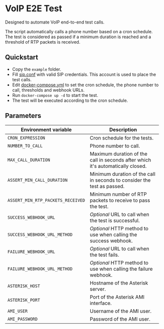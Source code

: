 # VoIP E2E Test

Designed to automate VoIP end-to-end test calls.

The script automatically calls a phone number based on a cron schedule.
The test is considered as passed if a minimum duration is reached and a threshold of RTP packets is received.

## Quickstart

* Copy the `example` folder.
* Fill [sip.conf](example/sip.conf) with valid SIP credentials. This account is used to place the test calls.
* Edit [docker-compose.yml](example/docker-compose.yaml) to set the cron schedule, the phone number to call, thresholds
  and webhook URLs.
* Run `docker-compose up -d` to start the test.
* The test will be executed according to the cron schedule.

## Parameters

| Environment variable              | Description                                                                    |
|-----------------------------------|--------------------------------------------------------------------------------|
| `CRON_EXPRESSION`                 | Cron schedule for the tests.                                                   |
| `NUMBER_TO_CALL`                  | Phone number to call.                                                          |
| `MAX_CALL_DURATION`               | Maximum duration of the call in seconds after which it's automatically closed. |
| `ASSERT_MIN_CALL_DURATION`        | Minimum duration of the call in seconds to consider the test as passed.        |
| `ASSERT_MIN_RTP_PACKETS_RECEIVED` | Minimum number of RTP packets to receive to pass the test.                     |
| `SUCCESS_WEBHOOK_URL`             | _Optional_ URL to call when the test is successful.                            |
| `SUCCESS_WEBHOOK_URL_METHOD`      | _Optional_ HTTP method to use when calling the success webhook.                |
| `FAILURE_WEBHOOK_URL`             | _Optional_ URL to call when the test fails.                                    |
| `FAILURE_WEBHOOK_URL_METHOD`      | _Optional_ HTTP method to use when calling the failure webhook.                |
| `ASTERISK_HOST`                   | Hostname of the Asterisk server.                                               |
| `ASTERISK_PORT`                   | Port of the Asterisk AMI interface.                                            |
| `AMI_USER`                        | Username of the AMI user.                                                      |
| `AMI_PASSWORD`                    | Password of the AMI user.                                                      |
